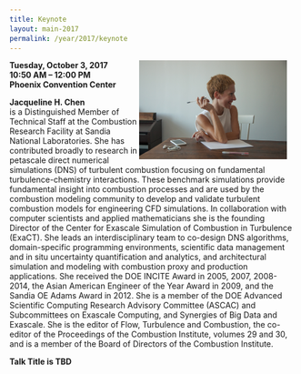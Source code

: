 ```yaml
---
title: Keynote
layout: main-2017
permalink: /year/2017/keynote
---
```

<img 
  src="../../assets/giorgialupi-credits-caterina-clerici.jpg"
  alt="jackie chen" 
  style="float: right; margin-right: 16px;"
  width="260px" >
  <p>
    <strong>Tuesday, October 3, 2017</strong><br />
    <strong>10:50 AM – 12:00 PM</strong><br />
    <strong>Phoenix Convention Center</strong>
  </p>
  <p>
  <strong>Jacqueline H. Chen </strong><br />is a Distinguished Member of Technical Staff at the Combustion Research Facility at Sandia National Laboratories.  She has contributed broadly to research in petascale direct numerical simulations (DNS) of turbulent combustion focusing on fundamental turbulence-chemistry interactions. These benchmark simulations  provide fundamental insight into combustion processes and are used by the combustion modeling community to develop and validate turbulent combustion models for engineering CFD simulations.  In collaboration with computer scientists and applied mathematicians she is the founding Director of the Center for Exascale Simulation of Combustion in Turbulence (ExaCT).  She leads an interdisciplinary team to co-design DNS algorithms, domain-specific programming environments,  scientific data management and in situ uncertainty quantification and analytics, and architectural simulation and modeling with combustion proxy and production applications.  She received the DOE INCITE Award in 2005, 2007, 2008-2014, the Asian American Engineer of the Year Award in 2009, and the Sandia OE Adams Award in 2012.  She is a member of the DOE Advanced Scientific Computing Research Advisory Committee (ASCAC) and Subcommittees on Exascale Computing, and Synergies of Big Data and Exascale.  She is the editor of Flow, Turbulence and Combustion, the co-editor of the Proceedings of the Combustion Institute, volumes 29 and 30, and is a member of the Board of Directors of the Combustion Institute.
</p>


<p><strong>Talk Title is TBD
</strong><br /> <br /> 
</p>
